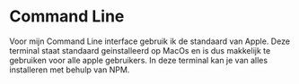 # Command Line

Voor mijn Command Line interface gebruik ik de standaard van Apple. Deze terminal staat standaard geinstalleerd op MacOs en is dus makkelijk te gebruiken voor alle apple gebruikers. In deze terminal kan je van alles installeren met behulp van NPM.